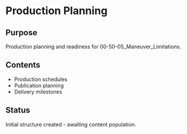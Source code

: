 # Production Planning

## Purpose
Production planning and readiness for 00-50-05_Maneuver_Limitations.

## Contents
- Production schedules
- Publication planning
- Delivery milestones

## Status
Initial structure created - awaiting content population.

